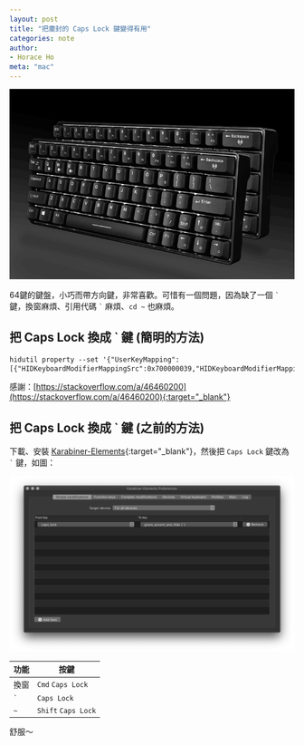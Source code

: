 ```yaml
---
layout: post
title: "把塵封的 Caps Lock 鍵變得有用"
categories: note
author:
- Horace Ho
meta: "mac"
---
```


![64-key-keyboard](/assets/img/keyboard-64-keys.png)

64鍵的鍵盤，小巧而帶方向鍵，非常喜歡。可惜有一個問題，因為缺了一個 `` ` `` 鍵，換窗麻煩、引用代碼 `` ` `` 麻煩、`cd ~` 也麻煩。

## 把 Caps Lock 換成 ` 鍵 (簡明的方法)
```
hidutil property --set '{"UserKeyMapping":[{"HIDKeyboardModifierMappingSrc":0x700000039,"HIDKeyboardModifierMappingDst":0x700000035}]}'
```
感謝：[https://stackoverflow.com/a/46460200](https://stackoverflow.com/a/46460200){:target="_blank"}

## 把 Caps Lock 換成 ` 鍵 (之前的方法)

下載、安裝 [Karabiner-Elements](https://karabiner-elements.pqrs.org/){:target="_blank"}，然後把 `Caps Lock` 鍵改為 `` ` `` 鍵，如圖：

![karabiner-elements](/assets/img/keyboard-mapping-caplocks-to-grave-accent.png)

功能     | 按鍵
------- | -----------------
換窗     | `Cmd` `Caps Lock`   
`` ` `` | `Caps Lock`
`~`     | `Shift` `Caps Lock`

舒服～
